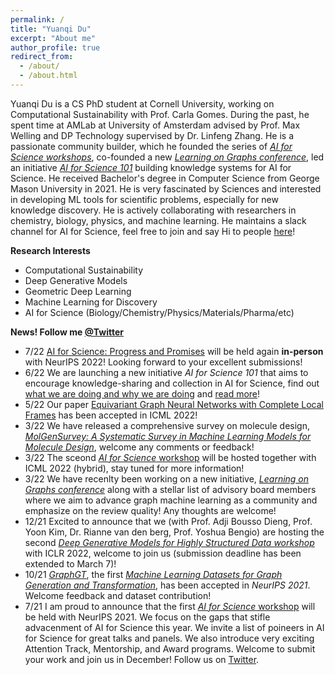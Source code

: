 ```yaml
---
permalink: /
title: "Yuanqi Du"
excerpt: "About me"
author_profile: true
redirect_from: 
  - /about/
  - /about.html
---
```


Yuanqi Du is a CS PhD student at Cornell University, working on Computational Sustainability with Prof. Carla Gomes. During the past, he spent time at AMLab at University of Amsterdam advised by Prof. Max Welling and DP Technology supervised by Dr. Linfeng Zhang. He is a passionate community builder, which he founded the series of [*AI for Science workshops*](https://ai4sciencecommunity.github.io/), co-founded a new [*Learning on Graphs conference*](https://logconference.github.io/), led an initiative [*AI for Science 101*](https://ai4science101.github.io/) building knowledge systems for AI for Science. He received Bachelor's degree in Computer Science from George Mason University in 2021. He is very fascinated by Sciences and interested in developing ML tools for scientific problems, especially for new knowledge discovery. He is actively collaborating with researchers in chemistry, biology, physics, and machine learning. He maintains a slack channel for AI for Science, feel free to join and say Hi to people [here](https://join.slack.com/t/aiforscience/shared_invite/zt-1bdof1jmf-YtIjkUVA5DquXguEiOXGPQ)!

<!-- **I am open to discussions about interesting ideas, sharing experiences, drop me an email if you'd like to talk to me. If you are an undergraduate or master student who would like to work with me, we also have projects that are actively looking for additional collaborators.** -->

**Research Interests**
  * Computational Sustainability
  * Deep Generative Models
  * Geometric Deep Learning
  * Machine Learning for Discovery
  * AI for Science (Biology/Chemistry/Physics/Materials/Pharma/etc)
  
**News! Follow me [@Twitter](https://twitter.com/YuanqiD)**
* 7/22 [AI for Science: Progress and Promises](https://ai4sciencecommunity.github.io/) will be held again **in-person** with NeurIPS 2022! Looking forward to your excellent submissions! 
* 6/22 We are launching a new initiative *AI for Science 101* that aims to encourage knowledge-sharing and collection in AI for Science, find out [what we are doing and why we are doing](https://t.co/VAL6kuSqyY) and [read more](https://ai4science101.deepmodeling.com/en/latest/index.html)!  
* 5/22 Our paper [Equivariant Graph Neural Networks with Complete Local Frames](https://arxiv.org/pdf/2110.14811.pdf) has been accepted in ICML 2022! 
* 3/22 We have released a comprehensive survey on molecule design, [*MolGenSurvey: A Systematic Survey in Machine Learning Models for Molecule Design*](https://arxiv.org/pdf/2203.14500.pdf), welcome any comments or feedback!
* 3/22 The sceond [*AI for Science* workshop](http://www.ai4science.net/icml22/) will be hosted together with ICML 2022 (hybrid), stay tuned for more information!
* 3/22 We have recenlty been working on a new initiative, [*Learning on Graphs conference*](https://logconference.github.io/) along with a stellar list of advisory board members where we aim to advance graph machine learning as a community and emphasize on the review quality! Any thoughts are welcome!
* 12/21 Excited to announce that we (with Prof. Adji Bousso Dieng, Prof. Yoon Kim, Dr. Rianne van den berg, Prof. Yoshua Bengio) are hosting the second [*Deep Generative Models for Highly Structured Data workshop*](https://deep-gen-struct.github.io/) with ICLR 2022, welcome to join us (submission deadline has been extended to March 7)!
* 10/21 [*GraphGT*](https://graphgt.github.io/), the first [*Machine Learning Datasets for Graph Generation and Transformation*](https://graphgt.github.io/), has been accepted in *NeurIPS 2021*. Welcome feedback and dataset contribution!
* 7/21 I am proud to announce that the first [*AI for Science* workshop](https://ai4sciencecommunity.github.io/) will be held with NeurIPS 2021. We focus on the gaps that stifle advacenment of AI for Science this year. We invite a list of poineers in AI for Science for great talks and panels. We also introduce very exciting Attention Track, Mentorship, and Award programs. Welcome to submit your work and join us in December! Follow us on [Twitter](https://twitter.com/AI_for_Science).

<!--**Selected Publications**-->
<!--* MolGenSurvey: A Systematic Survey in Machine Learning Models for Molecule Design. **Yuanqi Du**\*, Tianfan Fu\*, Jimeng Sun, Shengchao Liu. Preprint at [Arxiv](https://arxiv.org/pdf/2203.14500.pdf).  -->
<!--* A Survey on Deep Graph Generation: Methods and Applications. **Yuanqi Du\***, Yanqiao Zhu\*, Yinkai Wang\*, Jieyu Zhang, Qiang Liu, Shu Wu. Preprint at [Arxiv](https://arxiv.org/pdf/2203.06714.pdf). -->
<!--* Disentangled Spatiotemporal Graph Generative Models. **Yuanqi Du**\*, Xiaojie Guo\*, Hengning Cao, Yanfang Ye, Liang Zhao. In Thirty-Sixth AAAI Conference on Artificial Intelligence (*AAAI*) 2022. (**Oral**)-->
<!--* Interpreting Molecular Space with Deep Generative Models. **Yuanqi Du**, Xian Liu, Shengchao Liu, Jieyu Zhang, Bolei Zhou. In ELLIS *ML4Molecules* workshop 2021. (**Oral**)-->
<!--* GraphGT: Machine Learning Datasets for Graph Generation and Transformation. **Yuanqi Du**\*, Shiyu Wang\*, et al. In Neural Information Processing Systems (*NeurIPS*) 2021 Datasets and Benchmarks track.-->
<!--* Deep Generative Model for Spatial Networks. Xiaojie Guo\*, **Yuanqi Du**\*, Liang Zhao. In ACM SIGKDD Conference on Knowledge Discovery and Data Mining (*KDD*) 2021.-->

